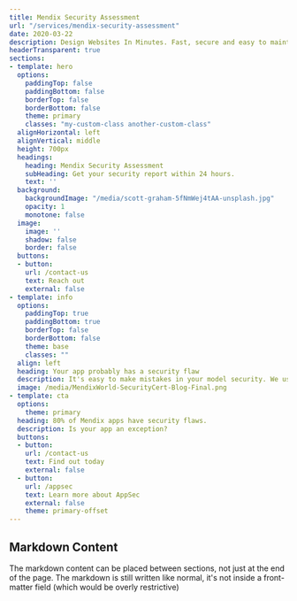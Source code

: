 ```yaml
---
title: Mendix Security Assessment
url: "/services/mendix-security-assessment"
date: 2020-03-22
description: Design Websites In Minutes. Fast, secure and easy to maintain
headerTransparent: true
sections:
- template: hero
  options:
    paddingTop: false
    paddingBottom: false
    borderTop: false
    borderBottom: false
    theme: primary
    classes: "my-custom-class another-custom-class"
  alignHorizontal: left
  alignVertical: middle
  height: 700px
  headings:
    heading: Mendix Security Assessment
    subHeading: Get your security report within 24 hours.
    text: ''
  background:
    backgroundImage: "/media/scott-graham-5fNmWej4tAA-unsplash.jpg"
    opacity: 1
    monotone: false
  image:
    image: ''
    shadow: false
    border: false
  buttons:
  - button: 
    url: /contact-us
    text: Reach out
    external: false
- template: info
  options:
    paddingTop: true
    paddingBottom: true
    borderTop: false
    borderBottom: false
    theme: base
    classes: ""
  align: left
  heading: Your app probably has a security flaw
  description: It's easy to make mistakes in your model security. We use AppSec, a tool developed internally with over 10 years of Mendix experience that helps identify security flaws at record speed. Traditional pentesters focus on the overall security posture of your application. We focus on the business logic built by your engineers.
  image: /media/MendixWorld-SecurityCert-Blog-Final.png
- template: cta
  options:
    theme: primary
  heading: 80% of Mendix apps have security flaws.
  description: Is your app an exception?
  buttons:
  - button: 
    url: /contact-us
    text: Find out today
    external: false
  - button: 
    url: /appsec
    text: Learn more about AppSec
    external: false
    theme: primary-offset
---
```


## Markdown Content

The markdown content can be placed between sections, not just at the end of the page. The markdown is still written like normal, it's not inside a front-matter field (which would be overly restrictive)